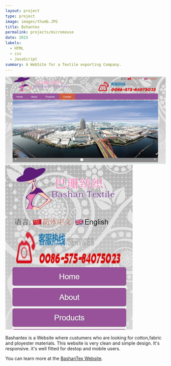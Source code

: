 ```yaml
---
layout: project
type: project
image: images/thumb.JPG
title: Bshantex
permalink: projects/micromouse
date: 2015
labels:
  - HTML
  - css
  - JavaScript
summary: A WebSite for a Textile exporting Company.
---
```


<div>
  <img src="../images/cover.JPG">
  <img src="../images/mobile.JPG">
</div>

Bashantex is a Website where custumers who are looking for cotton,fabric and ployester materials. This website is very clean and simple design. It's responsive. it's well fitted for destop and mobile users.

You can learn more at the [BashanTex Website](http://www.bashantex.com/Index.html).



